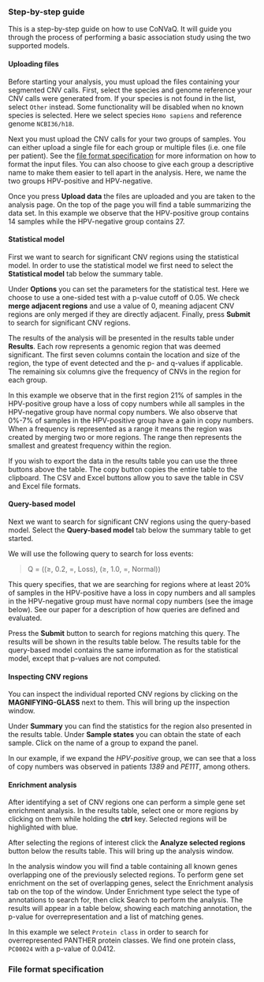 ### Step-by-step guide

This is a step-by-step guide on how to use CoNVaQ. It will guide you through the process of performing a basic association study using the two supported models.

#### Uploading files

Before starting your analysis, you must upload the files containing your segmented CNV calls. First, select the species and genome reference your CNV calls were generated from. If your species is not found in the list, select `Other` instead. Some functionality will be disabled when no known species is selected. Here we select species `Homo sapiens` and reference genome `NCBI36/h18`.

Next you must upload the CNV calls for your two groups of samples. You can either upload a single file for each group or multiple files (i.e. one file per patient). See the [file format specification](#) for more information on how to format the input files. You can also choose to give each group a descriptive name to make them easier to tell apart in the analysis. Here, we name the two groups HPV-positive and HPV-negative.

Once you press **Upload data** the files are uploaded and you are taken to the analysis page. On the top of the page you will find a table summarizing the data set. In this example we observe that the HPV-positive group contains 14 samples while the HPV-negative group contains 27.

#### Statistical model

First we want to search for significant CNV regions using the statistical model. In order to use the statistical model we first need to select the **Statistical model** tab below the summary table.

Under **Options** you can set the parameters for the statistical test. Here we choose to use a one-sided test with a p-value cutoff of 0.05. We check **merge adjacent regions** and use a value of 0, meaning adjacent CNV regions are only merged if they are directly adjacent. Finally, press **Submit** to search for significant CNV regions.

The results of the analysis will be presented in the results table under **Results**. Each row represents a genomic region that was deemed significant. The first seven columns contain the location and size of the region, the type of event detected and the p- and q-values if applicable. The remaining six columns give the frequency of CNVs in the region for each group.

In this example we observe that in the first region 21% of samples in the HPV-positive group have a loss of copy numbers while all samples in the HPV-negative group have normal copy numbers. We also observe that 0%-7% of samples in the HPV-positive group have a gain in copy numbers. When a frequency is represented as a range it means the region was created by merging two or more regions. The range then represents the smallest and greatest frequency within the region.

If you wish to export the data in the results table you can use the three buttons above the table. The copy button copies the entire table to the clipboard. The CSV and Excel buttons allow you to save the table in CSV and Excel file formats.

#### Query-based model

Next we want to search for significant CNV regions using the query-based model. Select the **Query-based model** tab below the summary table to get started.

We will use the following query to search for loss events:

> Q = ((≥, 0.2, =, Loss), (≥, 1.0, =, Normal))

This query specifies, that we are searching for regions where at least 20% of samples in the HPV-positive have a loss in copy numbers and all samples in the HPV-negative group must have normal copy numbers (see the image below). See our paper for a description of how queries are defined and evaluated.

Press the **Submit** button to search for regions matching this query. The results will be shown in the results table below. The results table for the query-based model contains the same information as for the statistical model, except that p-values are not computed.

#### Inspecting CNV regions

You can inspect the individual reported CNV regions by clicking on the **MAGNIFYING-GLASS** next to them. This will bring up the inspection window.

Under **Summary** you can find the statistics for the region also presented in the results table. Under **Sample states** you can obtain the state of each sample. Click on the name of a group to expand the panel.

In our example, if we expand the *HPV-positive* group, we can see that a loss of copy numbers was observed in patients *1389* and *PE11T*, among others.

#### Enrichment analysis

After identifying a set of CNV regions one can perform a simple gene set enrichment analysis. In the results table, select one or more regions by clicking on them while holding the **ctrl** key. Selected regions will be highlighted with blue.

After selecting the regions of interest click the **Analyze selected regions** button below the results table. This will bring up the analysis window.

In the analysis window you will find a table containing all known genes overlapping one of the previously selected regions. To perform gene set enrichment on the set of overlapping genes, select the Enrichment analysis tab on the top of the window. Under Enrichment type select the type of annotations to search for, then click Search to perform the analysis. The results will appear in a table below, showing each matching annotation, the p-value for overrepresentation and a list of matching genes.

In this example we select `Protein class` in order to search for overrepresented PANTHER protein classes. We find one protein class, `PC00024` with a p-value of 0.0412.

### File format specification
